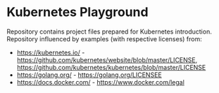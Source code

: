 # Kubernetes Playground

Repository contains project files prepared for Kubernetes introduction. Repository influenced by examples (with respective licenses) from:
- https://kubernetes.io/ - https://github.com/kubernetes/website/blob/master/LICENSE, https://github.com/kubernetes/kubernetes/blob/master/LICENSE
- https://golang.org/ - https://golang.org/LICENSEE
- https://docs.docker.com/ - https://www.docker.com/legal